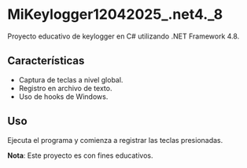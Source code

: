 # MiKeylogger12042025_.net4._8

Proyecto educativo de keylogger en C# utilizando .NET Framework 4.8.

## Características

- Captura de teclas a nivel global.
- Registro en archivo de texto.
- Uso de hooks de Windows.

## Uso

Ejecuta el programa y comienza a registrar las teclas presionadas.

**Nota**: Este proyecto es con fines educativos.

